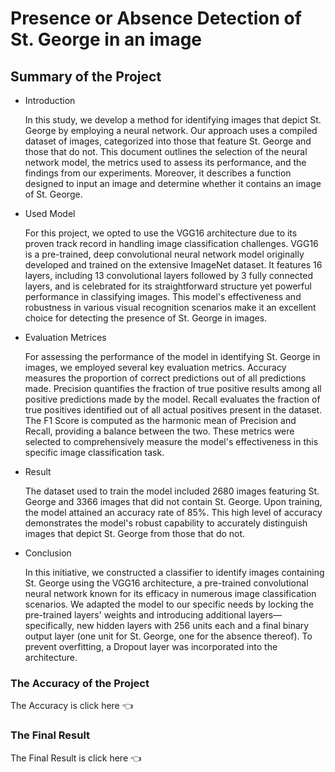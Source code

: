 <h1>Presence or Absence Detection of St. George in an image</h1>
<h2>Summary of the Project</h2>
<ul>
  <li><p>Introduction</p></li>
  <p>In this study, we develop a method for identifying images that depict St. George by employing a neural network. Our approach uses a compiled dataset of images, categorized into those that feature St. George and those that do not. This document outlines the selection of the neural network model, the metrics used to assess its performance, and the findings from our experiments. Moreover, it describes a function designed to input an image and determine whether it contains an image of St. George.</p>
  <li><p>Used Model</p></li>
  <p>For this project, we opted to use the VGG16 architecture due to its proven track record in handling image classification challenges. VGG16 is a pre-trained, deep convolutional neural network model originally developed and trained on the extensive ImageNet dataset. It features 16 layers, including 13 convolutional layers followed by 3 fully connected layers, and is celebrated for its straightforward structure yet powerful performance in classifying images. This model's effectiveness and robustness in various visual recognition scenarios make it an excellent choice for detecting the presence of St. George in images.</p>
  <li><p>Evaluation Metrices</p></li>
  <p>For assessing the performance of the model in identifying St. George in images, we employed several key evaluation metrics. Accuracy measures the proportion of correct predictions out of all predictions made. Precision quantifies the fraction of true positive results among all positive predictions made by the model. Recall evaluates the fraction of true positives identified out of all actual positives present in the dataset. The F1 Score is computed as the harmonic mean of Precision and Recall, providing a balance between the two. These metrics were selected to comprehensively measure the model's effectiveness in this specific image classification task.</p>
  <li><p>Result</p></li>
  <p>The dataset used to train the model included 2680 images featuring St. George and 3366 images that did not contain St. George. Upon training, the model attained an accuracy rate of 85%. This high level of accuracy demonstrates the model's robust capability to accurately distinguish images that depict St. George from those that do not.</p>
  <li><p>Conclusion</p></li>
  <p>In this initiative, we constructed a classifier to identify images containing St. George using the VGG16 architecture, a pre-trained convolutional neural network known for its efficacy in numerous image classification scenarios. We adapted the model to our specific needs by locking the pre-trained layers' weights and introducing additional layers—specifically, new hidden layers with 256 units each and a final binary output layer (one unit for St. George, one for the absence thereof). To prevent overfitting, a Dropout layer was incorporated into the architecture.</p>
</ul>

<h3>The Accuracy of the Project</h3>
The Accuracy is <a style ="text-decoration:none" href = "https://drive.google.com/file/d/1TDsvB2lclmij514uWbdmE2FcW6uEgMAL/view?usp=sharing"> click here 👈</a>

<h3>The Final Result</h3>
The Final Result is <a style ="text-decoration:none" href = "https://drive.google.com/file/d/1dbYQrTS5hr4LzYGLiQdAYZa0YqycvhRQ/view?usp=sharing"> click here 👈</a>
